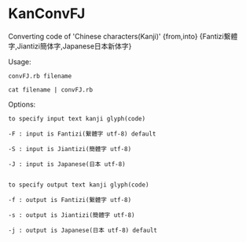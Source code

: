 # KanConvFJ
Converting code of 'Chinese characters(Kanji)' {from,into} {Fantizi繋體字,Jiantizi簡体字,Japanese日本新体字}


Usage:

	convFJ.rb filename
	
	cat filename | convFJ.rb
	
	
Options:

	to specify input text kanji glyph(code)
	
	-F : input is Fantizi(繋體字 utf-8) default
	
	-S : input is Jiantizi(簡體字 utf-8)
	
	-J : input is Japanese(日本 utf-8)


	to specify output text kanji glyph(code)
	
	-f : output is Fantizi(繋體字 utf-8)
	
	-s : output is Jiantizi(簡體字 utf-8)
	
	-j : output is Japanese(日本 utf-8) default
	
